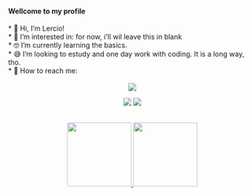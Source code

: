 <h4> Wellcome to my profile </h4>
* 🙂 Hi, I’m Lercio! <br>
* 🤔 I’m interested in: for now, i'll wil leave this in blank <br>
* 🤓 I’m currently learning the basics. <br>
* 😅 I’m looking to estudy and one day work with coding. It is a long way, tho. <br>
* 📨 How to reach me: <br><br>
<div align="center">
  <a href="https://www.linkedin.com/in/lerciolopes/" target="_blank"><img src="https://img.shields.io/badge/LinkedIn-0077B5?style=for-the-badge&logo=linkedin&logoColor=white" target="_blank"></a> 

<a href="https://codepen.io/llercio" target="_blank"><img src="https://img.shields.io/badge/Codepen-000000?style=for-the-badge&logo=codepen&logoColor=white" target="_blank"></a>
  <a href="https://instagram.com/llercio" target="_blank"><img src="https://img.shields.io/badge/Instagram-E4405F?style=for-the-badge&logo=instagram&logoColor=white" target="_blank"></a>
</div>
<br>
<div align="center">
  <a href="https://github.com/llercio">
<img height="130em" src="https://github-readme-stats.vercel.app/api?username=llercio&show_icons=true&theme=tokyonight&include_all_commits=true&count_private=true"/>
<img height="130em" src="https://github-readme-stats.vercel.app/api/top-langs/?username=llercio&layout=compact&langs_count=7&theme=tokyonight"/>
</div>
